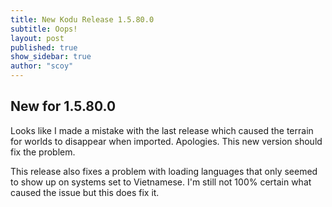 ```yaml
---
title: New Kodu Release 1.5.80.0
subtitle: Oops!
layout: post
published: true
show_sidebar: true
author: "scoy"
---
```


## New for 1.5.80.0

Looks like I made a mistake with the last release which caused the terrain for worlds to disappear when imported.  Apologies.  This new version should fix the problem.

This release also fixes a problem with loading languages that only seemed to show up on systems set to Vietnamese. I'm still not 100% certain what caused the issue but this does fix it. 
